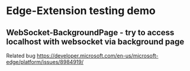 # Edge-Extension testing demo
## WebSocket-BackgroundPage - try to access localhost with websocket via background page
Related bug https://developer.microsoft.com/en-us/microsoft-edge/platform/issues/8984919/
